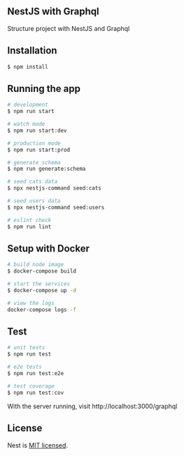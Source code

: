 ## NestJS with Graphql

Structure project with NestJS and Graphql

## Installation

```bash
$ npm install
```

## Running the app

```bash
# development
$ npm run start

# watch mode
$ npm run start:dev

# production mode
$ npm run start:prod

# generate schema
$ npm run generate:schema

# seed cats data
$ npx nestjs-command seed:cats

# seed users data
$ npx nestjs-command seed:users

# eslint check
$ npm run lint
```

## Setup with Docker

```bash
# build node image
$ docker-compose build

# start the services
$ docker-compose up -d

# view the logs
docker-compose logs -f
```

## Test

```bash
# unit tests
$ npm run test

# e2e tests
$ npm run test:e2e

# test coverage
$ npm run test:cov
```

With the server running, visit http://localhost:3000/graphql

## License

Nest is [MIT licensed](LICENSE).
